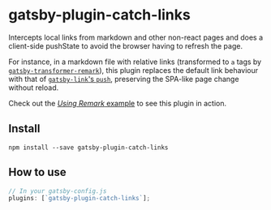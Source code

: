 # gatsby-plugin-catch-links

Intercepts local links from markdown and other non-react pages and does a
client-side pushState to avoid the browser having to refresh the page.

For instance, in a markdown file with relative links (transformed
to `a` tags by
[`gatsby-transformer-remark`](/packages/gatsby-transformer-remark/)), this
plugin replaces the default link behaviour
with that of [`gatsby-link`'s `push`](https://www.gatsbyjs.org/packages/gatsby-link/#programmatic-navigation), preserving the
SPA-like page change without reload.

Check out the [_Using Remark_ example](https://github.com/gatsbyjs/gatsby/tree/master/examples/using-remark) to see this plugin in action.

## Install

`npm install --save gatsby-plugin-catch-links`

## How to use

```javascript
// In your gatsby-config.js
plugins: [`gatsby-plugin-catch-links`];
```

